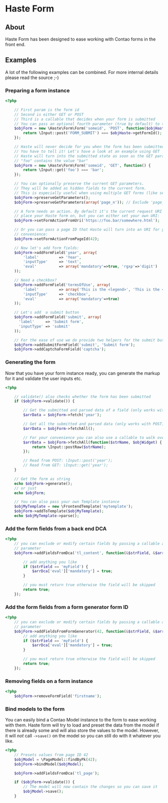 # Haste Form

About
-----

Haste Form has been designed to ease working with Contao forms in the front end.


Examples
------------

A lot of the following examples can be combined.
For more internal details please read the source ;-)

### Preparing a form instance
```php
<?php

    // First param is the form id
    // Second is either GET or POST
    // Third is a callable that decides when your form is submitted
    // You can pass an optional fourth parameter (true by default) to turn the form into a table based one
    $objForm = new \Haste\Form\Form('someid', 'POST', function($objHaste) {
        return \Input::post('FORM_SUBMIT') === $objHaste->getFormId();
    });

    // Haste will never decide for you when the form has been submitted.
    // You have to tell it! Let's have a look at an example using GET
    // Haste will turn into the submitted state as soon as the GET param
    // "foo" contains the value "bar"
    $objForm = new \Haste\Form\Form('someid', 'GET', function() {
        return \Input::get('foo') === 'bar';
    });

    // You can optionally preserve the current GET parameters.
    // They will be added as hidden fields to the current form.
    // This is especially useful when using multiple GET forms (like search and filter).
    $objForm->preserveGetParameters();
    $objForm->preserveGetParameters(array('page_n')); // Exclude 'page_n' parameter

    // A form needs an action. By default it's the current request URI you
    // place your Haste form on, but you can either set your own URI:
    $objForm->setFormActionFromUri('https://foo.bar/somewhere.html');

    // Or you can pass a page ID that Haste will turn into an URI for your
    // convenience:
    $objForm->setFormActionFromPageId(42);

    // Now let's add form fields:
    $objForm->addFormField('year', array(
        'label'         => 'Year',
        'inputType'     => 'text',
        'eval'          => array('mandatory'=>true, 'rgxp'=>'digit')
    ));

    // Need a checkbox?
    $objForm->addFormField('termsOfUse', array(
        'label'         => array('This is the <legend>', 'This is the <label>'),
        'inputType'     => 'checkbox',
        'eval'          => array('mandatory'=>true)
    ));

    // Let's add  a submit button
    $objForm->addFormField('submit', array(
      'label'     => 'Submit form',
      'inputType' => 'submit'
    ));

    // For the ease of use we do provide two helpers for the submit button and captcha field
    $objForm->addSubmitFormField('submit', 'Submit form');
    $objForm->addCaptchaFormField('captcha');

```

### Generating the form
Now that you have your form instance ready, you can generate the markup for it
and validate the user inputs etc.

```php
<?php

    // validate() also checks whether the form has been submitted
    if ($objForm->validate()) {

        // Get the submitted and parsed data of a field (only works with POST):
        $arrData = $objForm->fetch('year');

        // Get all the submitted and parsed data (only works with POST):
        $arrData = $objForm->fetchAll();

        // For your convenience you can also use a callable to walk over all widgets
        $arrData = $objForm->fetchAll(function($strName, $objWidget) {
            return \Input::postRaw($strName);
        });

        // Read from POST: \Input::post('year');
        // Read from GET: \Input::get('year');
    }

    // Get the form as string
    echo $objForm->generate();
    // or just
    echo $objForm;

    // You can also pass your own Template instance
    $objMyTemplate = new \FrontendTemplate('mytemplate');
    $objForm->addToTemplate($objMyTemplate);
    echo $objMyTemplate->parse();
```

### Add the form fields from a back end DCA

```php
<?php
    // you can exclude or modify certain fields by passing a callable as second
    // parameter
    $objForm->addFieldsFromDca('tl_content', function(&$strField, &$arrDca) {

        // add anything you like
        if ($strField == 'myField') {
            $arrDca['eval']['mandatory'] = true;
        }

        // you must return true otherwise the field will be skipped
        return true;
    });
```

### Add the form fields from a form generator form ID

```php
<?php
    // you can exclude or modify certain fields by passing a callable as second
    // parameter
    $objForm->addFieldsFromFormGenerator(42, function(&$strField, &$arrDca) {
        // add anything you like
        if ($strField == 'myField') {
            $arrDca['eval']['mandatory'] = true;
        }

        // you must return true otherwise the field will be skipped
        return true;
    });
```

### Removing fields on a form instance

```php
<?php
    $objForm->removeFormField('firstname');
```

### Bind models to the form
You can easily bind a Contao Model instance to the form to ease working with them.
Haste form will try to load and preset the data from the model if there is already
some and will also store the values to the model.
However, it will *not* call `->save()` on the model so you can still do with it
whatever you like.

```php
<?php
    // Presets values from page ID 42
    $objModel = \PageModel::findByPk(42);
    $objForm->bindModel($objModel);

    $objForm->addFieldsFromDca('tl_page');

    if ($objForm->validate()) {
        // The model will now contain the changes so you can save it
        $objModel->save();
    }
```